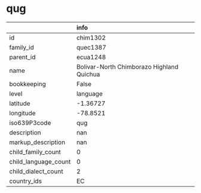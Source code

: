# qug
|                      | info                                      |
|:---------------------|:------------------------------------------|
| id                   | chim1302                                  |
| family_id            | quec1387                                  |
| parent_id            | ecua1248                                  |
| name                 | Bolivar-North Chimborazo Highland Quichua |
| bookkeeping          | False                                     |
| level                | language                                  |
| latitude             | -1.36727                                  |
| longitude            | -78.8521                                  |
| iso639P3code         | qug                                       |
| description          | nan                                       |
| markup_description   | nan                                       |
| child_family_count   | 0                                         |
| child_language_count | 0                                         |
| child_dialect_count  | 2                                         |
| country_ids          | EC                                        |